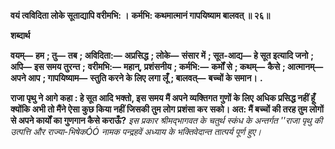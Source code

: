**वयं त्वविदिता लोके सूताद्यापि वरीमभि: ।** **कर्मभि: कथमात्मानं गापयिष्याम बालवत् ॥ २६॥** 

**शब्दार्थ** 

**वयम्—** **हम** **; तु—** **तब** **; अविदिता:—** **अप्रसिद्ध** **; लोके—** **संसार में** **; सूत-आद्य—** **हे सूत इत्यादि जनो** **; अपि—** **इस समय तुरन्त** **;** **वरीमभि:—** **महान्, प्रशंसनीय** **; कर्मभि:—** **कर्मों से** **; कथम्—** **कैसे** **; आत्मानम्—** **अपने आप** **; गापयिष्याम—** **स्तुति करने के लिए** **लगा लूँ** **; बालवत्—** **बच्चों के समान।** **.** 

**राजा पृथु ने आगे कहा : हे सूत आदि भक्तो, इस समय मैं अपने व्यक्तिगत गुणों के लिए** **अधिक प्रसिद्ध नहीं हूँ क्योंकि अभी तो मैंने ऐसा कुछ किया नहीं जिसकी तुम लोग प्रशंसा कर** **सको। अत: मैं बच्चों की तरह तुम लोगों से अपने कार्यों का गुणगान कैसे कराऊँ?** *इस प्रकार श्रीमद्भागवत के चतुर्थ स्कंध के अन्तर्गत ''राजा पृथु की उत्पत्ति और राज्या-भिषेकÓÓ* *नामक पन्द्रहवें अध्याय के भक्तिवेदान्त तात्पर्य पूर्ण हुए।* 